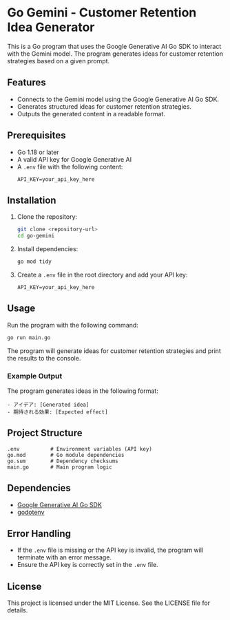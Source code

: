 
# Go Gemini - Customer Retention Idea Generator

This is a Go program that uses the Google Generative AI Go SDK to interact with the Gemini model. The program generates ideas for customer retention strategies based on a given prompt.

## Features

- Connects to the Gemini model using the Google Generative AI Go SDK.
- Generates structured ideas for customer retention strategies.
- Outputs the generated content in a readable format.

## Prerequisites

- Go 1.18 or later
- A valid API key for Google Generative AI
- A `.env` file with the following content:
  ```
  API_KEY=your_api_key_here
  ```

## Installation

1. Clone the repository:
   ```bash
   git clone <repository-url>
   cd go-gemini
   ```

2. Install dependencies:
   ```bash
   go mod tidy
   ```

3. Create a `.env` file in the root directory and add your API key:
   ```
   API_KEY=your_api_key_here
   ```

## Usage

Run the program with the following command:
```bash
go run main.go
```

The program will generate ideas for customer retention strategies and print the results to the console.

### Example Output

The program generates ideas in the following format:
```
- アイデア: [Generated idea]
- 期待される効果: [Expected effect]
```

## Project Structure

```
.env          # Environment variables (API key)
go.mod        # Go module dependencies
go.sum        # Dependency checksums
main.go       # Main program logic
```

## Dependencies

- [Google Generative AI Go SDK](https://github.com/google/generative-ai-go)
- [godotenv](https://github.com/joho/godotenv)

## Error Handling

- If the `.env` file is missing or the API key is invalid, the program will terminate with an error message.
- Ensure the API key is correctly set in the `.env` file.

## License

This project is licensed under the MIT License. See the LICENSE file for details.
